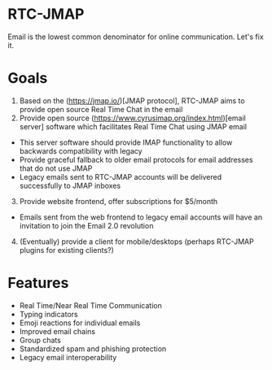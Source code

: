 # RTC-JMAP
Email is the lowest common denominator for online communication. Let's fix it.

# Goals
1. Based on the (https://jmap.io/)[JMAP protocol], RTC-JMAP aims to provide open source Real Time Chat in the email  
2. Provide open source (https://www.cyrusimap.org/index.html)[email server] software which facilitates Real Time Chat using JMAP email
  * This server software should provide IMAP functionality to allow backwards compatibility with legacy 
  * Provide graceful fallback to older email protocols for email addresses that do not use JMAP
  * Legacy emails sent to RTC-JMAP accounts will be delivered successfully to JMAP inboxes
3. Provide website frontend, offer subscriptions for $5/month
  * Emails sent from the web frontend to legacy email accounts will have an invitation to join the Email 2.0 revolution
4. (Eventually) provide a client for mobile/desktops (perhaps RTC-JMAP plugins for existing clients?)

# Features
* Real Time/Near Real Time Communication
* Typing indicators
* Emoji reactions for individual emails
* Improved email chains
* Group chats
* Standardized spam and phishing protection
* Legacy email interoperability
